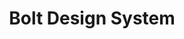 ---
title: Bolt Design System
link: https://boltdesignsystem.com/
tags:
  - demo-in-the-wild
  - demo-content
  - code
image: /images/bolt-design-system.png
---